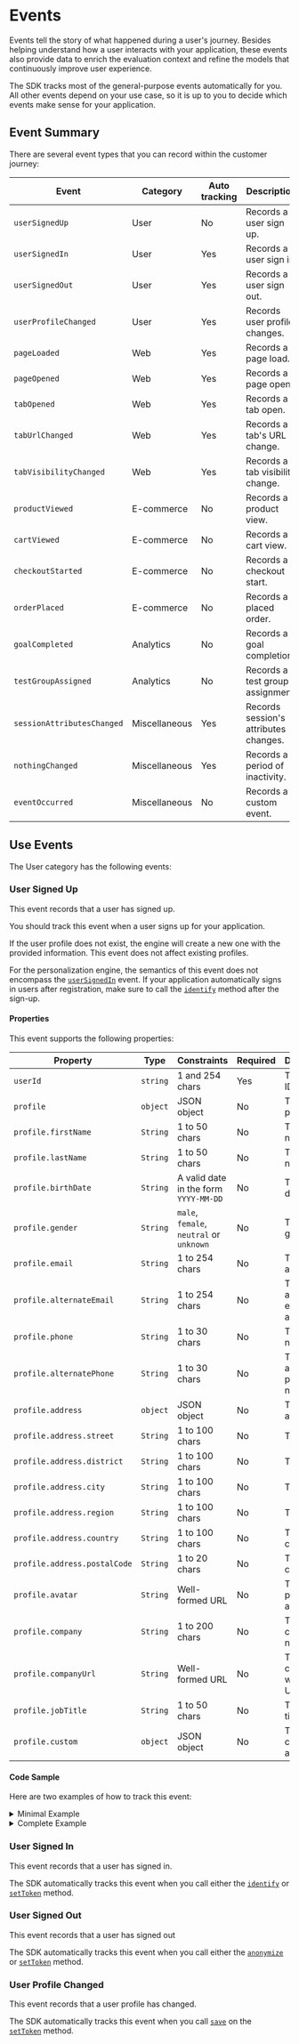 # Events

Events tell the story of what happened during a user's journey. Besides helping understand how a user interacts 
with your application, these events also provide data to enrich the evaluation context and refine the models that 
continuously improve user experience.

The SDK tracks most of the general-purpose events automatically for you. All other events depend on your use case, so 
it is up to you to decide which events make sense for your application.

## Event Summary

There are several event types that you can record within the customer journey:

| Event                      | Category      | Auto tracking | Description                           |
|----------------------------|---------------|---------------|---------------------------------------|
| `userSignedUp`             | User          | No            | Records a user sign up.               |
| `userSignedIn`             | User          | Yes           | Records a user sign in.               |
| `userSignedOut`            | User          | Yes           | Records a user sign out.              |
| `userProfileChanged`       | User          | Yes           | Records user profile changes.         |
| `pageLoaded`               | Web           | Yes           | Records a page load.                  |
| `pageOpened`               | Web           | Yes           | Records a page open.                  |
| `tabOpened`                | Web           | Yes           | Records a tab open.                   |
| `tabUrlChanged`            | Web           | Yes           | Records a tab's URL change.           |
| `tabVisibilityChanged`     | Web           | Yes           | Records a tab visibility change.      |
| `productViewed`            | E-commerce    | No            | Records a product view.               |
| `cartViewed`               | E-commerce    | No            | Records a cart view.                  |
| `checkoutStarted`          | E-commerce    | No            | Records a checkout start.             |
| `orderPlaced`              | E-commerce    | No            | Records a placed order.               |
| `goalCompleted`            | Analytics     | No            | Records a goal completion.            |
| `testGroupAssigned`        | Analytics     | No            | Records a test group assignment.      |
| `sessionAttributesChanged` | Miscellaneous | Yes           | Records session's attributes changes. |
| `nothingChanged`           | Miscellaneous | Yes           | Records a period of inactivity.       |
| `eventOccurred`            | Miscellaneous | No            | Records a custom event.               |

## Use Events

The User category has the following events:

### User Signed Up

This event records that a user has signed up.

You should track this event when a user signs up for your application.

If the user profile does not exist, the engine will create a new one with the provided information. 
This event does not affect existing profiles.

For the personalization engine, the semantics of this event does not encompass the 
[`userSignedIn`](#user-signed-in) event. If your application automatically signs in users after registration, make sure 
to call the [`identify`](plug.md#identify) method after the sign-up.

#### Properties

This event supports the following properties:

| Property                     | Type     | Constraints                              | Required | Description
|------------------------------|----------|------------------------------------------|----------|----------------------------------
| `userId`                     | `string` | 1 and 254 chars                          | Yes      | The user ID.
| `profile`                    | `object` | JSON object                              | No       | The user profile.
| `profile.firstName`          | `String` | 1 to 50 chars                            | No       | The first name.
| `profile.lastName`           | `String` | 1 to 50 chars                            | No       | The last name.
| `profile.birthDate`          | `String` | A valid date in the form `YYYY-MM-DD`    | No       | The birth date.
| `profile.gender`             | `String` | `male`, `female`, `neutral` or `unknown` | No       | The gender.
| `profile.email`              | `String` | 1 to 254 chars                           | No       | The email address.
| `profile.alternateEmail`     | `String` | 1 to 254 chars                           | No       | The alternate email address.
| `profile.phone`              | `String` | 1 to 30 chars                            | No       | The phone number.
| `profile.alternatePhone`     | `String` | 1 to 30 chars                            | No       | The alternate phone number.
| `profile.address`            | `object` | JSON object                              | No       | The user address.
| `profile.address.street`     | `String` | 1 to 100 chars                           | No       | The street.
| `profile.address.district`   | `String` | 1 to 100 chars                           | No       | The district.
| `profile.address.city`       | `String` | 1 to 100 chars                           | No       | The city.
| `profile.address.region`     | `String` | 1 to 100 chars                           | No       | The region.
| `profile.address.country`    | `String` | 1 to 100 chars                           | No       | The country.
| `profile.address.postalCode` | `String` | 1 to 20 chars                            | No       | The postal code.
| `profile.avatar`             | `String` | Well-formed URL                          | No       | The personal avatar URL.
| `profile.company`            | `String` | 1 to 200 chars                           | No       | The company's name.
| `profile.companyUrl`         | `String` | Well-formed URL                          | No       | The company's website URL.
| `profile.jobTitle`           | `String` | 1 to 50 chars                            | No       | The job title.
| `profile.custom`             | `object` | JSON object                              | No       | The map of custom attributes.

#### Code Sample

Here are two examples of how to track this event:

<details>
    <summary>Minimal Example</summary>

```js
croct.track('userSignedUp', {
    userId: '1ed2fd65-a027-4f3a-a35f-c6dd97537392'
});
```
</details>

<details>
    <summary>Complete Example</summary>

```js
croct.track('userSignedUp', {
    userId: '1ed2fd65-a027-4f3a-a35f-c6dd97537392',
    profile: {
        firstName: 'Carol',
        lastName: 'Doe',
        birthDate: '2000-08-31',
        gender: 'female',
        email: 'carol@croct.com',
        alternateEmail: 'example@croct.com',
        phone: '+15555983800',
        alternatePhone: '+15555983800',
        address: {
             street: '123 Some Street',
             district: 'Kings Oak',
             city: 'San Francisco',
             state: 'California',
             region: 'California',
             country: 'US',
             continent: 'NA'
        },
        avatar: 'http://croct.com/carol.png',
        company: 'Croct',
        companyUrl: 'http://croct.com',
        jobTitle: 'Head of Marketing',
        custom: {
            points: 1,
            favoriteEmoji: '🐊',
        }
    }
});
```
</details>

### User Signed In

This event records that a user has signed in.

The SDK automatically tracks this event when you call either the [`identify`](plug.md#identify) or 
[`setToken`](plug.md#settoken) method.

### User Signed Out

This event records that a user has signed out

The SDK automatically tracks this event when you call either the [`anonymize`](plug.md#identify) or 
[`setToken`](plug.md#settoken) method.

### User Profile Changed

This event records that a user profile has changed.

The SDK automatically tracks this event when you call [`save`](patch.md#) on the  
[`setToken`](plug.md#settoken) method.
